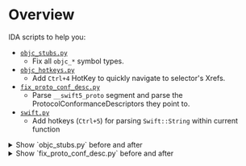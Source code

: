 # Overview

IDA scripts to help you:

- [`objc_stubs.py`](objc_stubs.py)
  - Fix all `objc_*` symbol types.
- [`objc_hotkeys.py`](objc_hotkeys.py)
  - Add `Ctrl+4` HotKey to quickly navigate to selector's Xrefs.
- [`fix_proto_conf_desc.py`](fix_proto_conf_desc.py)
  - Parse `__swift5_proto` segment and parse the ProtocolConformanceDescriptors they point to.
- [`swift.py`](swift.py)
  - Add hotkeys (`Ctrl+5`) for parsing `Swift::String` within current function

<details>
<summary>Show `objc_stubs.py` before and after</summary>

Before running [`objc_stubs.py`](objc_stubs.py):

![](Media/objc_stubs_before.png)

After running [`objc_stubs.py`](objc_stubs.py):

![](Media/objc_stubs_after.png)

As you can see:

- The scripts fixed all selectors signatures:
  - For example: `int __cdecl __spoils<X0,X1,X2,X3,X4,X5,X6,X7> objc_msgSend_initWithCapacity_(id object, __unused SEL selector, id initWithCapacity)`
- In addition to fixing the `objc_retain/release` which now access high registers.
  - For example: `id __usercall __spoils<> objc_retain_x20_45@<X0>(id x20@<X20>)`

</details>

<details>
<summary>Show `fix_proto_conf_desc.py` before and after</summary>

Before running [`fix_proto_conf_desc.py`](fix_proto_conf_desc.py):

In a random PCD definition:

![](Media/pcd_before.png)

The `__swift5_proto` segment definition:

![](Media/pcd2_before.png)

After running [`fix_proto_conf_desc.py`](fix_proto_conf_desc.py):

![](Media/pcd_after.png)

The `__swift5_proto` segment definition:

![](Media/pcd2_after.png)

As you can see:

- Relative offsets are created in __swift5_proto segment to point to the ProtocolConformanceDescriptor.
- Parse the ProtocolDescriptorConformance (together with  RelativeWitnessTable and GenericWitnessTable). They will be created as structs so you can use the UI to explore them by expanding the struct.

</details>
